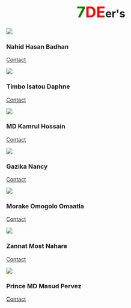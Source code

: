 <h1 align="center"><span style="font:bold; font-size:40px"><span style="color:green">7</span><span style="color:red">DE</span></span>er's </h1>



<div class="row">
                <div class="col-md-4 col-sm-6">
                    <div class="our-team">
                            <div class="pic">
                            <img src="img/tm_logo/badhon_logo.jpeg">
                             </div>
                        <div class="team-content">
                            <h3 class="title">Nahid Hasan Badhan</h3>
                       
                             

[Contact](https://nahidbadhon.github.io/badhonspage/)                                                                               
                        </div>
                    </div>
                </div>
                


<div class="col-md-4 col-sm-6">
                    <div class="our-team">
                        <div class="pic">
                            <img src="img/tm_logo/daphne.jpeg">
                        </div>
                        <div class="team-content">
                            <h3 class="title">Timbo Isatou Daphne</h3>

[Contact](https://daphnetimbo.github.io/daphnes_page/)
                        </div>
                    </div>
                </div>

<div class="col-md-4 col-sm-6">
                    <div class="our-team">
                        <div class="pic">
                            <img src="img/tm_logo/Kamrul.jpeg">
                        </div>
                        <div class="team-content">
                            <h3 class="title">MD Kamrul Hossain</h3>

[Contact](https://mdkamrulhossain016846.github.io/fasttut/)
                        </div>
                    </div>
                </div>
            </div>
            </div>
             </div>


<div class="row">
                <div class="col-md-4 col-sm-6">
                    <div class="our-team">
                        <div class="pic">
                            <img src="img/tm_logo/nancy.jpeg">
                        </div>
                        <div class="team-content">
                            <h3 class="title">Gazika Nancy</h3>


[Contact](https://nanagak.github.io/Nanagaki.github.io/)
                        </div>
                    </div>
                </div>

<div class="col-md-4 col-sm-6">
                    <div class="our-team">
                        <div class="pic">
                            <img src="img/tm_logo/lilly.jpeg">
                        </div>
                        <div class="team-content">
                            <h3 class="title">Morake Omogolo Omaatla</h3>

[Contact](https://lilymorake.github.io/lillym.github.io/)
                        </div>
                    </div>
                </div>

<div class="col-md-4 col-sm-6">
                    <div class="our-team">
                        <div class="pic">
                            <img src="img/tm_logo/zannat.jpeg">
                        </div>
                        <div class="team-content">
                            <h3 class="title">Zannat Most Nahare</h3>

[Contact](https://naharezannat.github.io/)
                        </div>
                    </div>
                </div>
            </div>
            
    

 <div class="row">
                <div class="col-md-4 col-sm-6">
                    <div class="our-team">
                        <div class="pic">
                            <img src="img/tm_logo/masud.jpeg">
                        </div>
                        <div class="team-content">
                            <h3 class="title">Prince MD Masud Pervez</h3>


[Contact](https://masud613.github.io/my_page4/)
                        </div>
                    </div>
                </div>
            </div>
        </div>
    </div>
 
